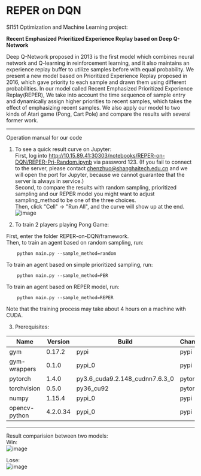 # REPER on DQN

SI151 Optimization and Machine Learning project: 

**Recent Emphasized Prioritized Experience Replay based on Deep Q-Network**

Deep Q-Network proposed in 2013 is the first model which combines neural network and Q-learning in reinforcement learning, and it also maintains an experience replay buffer to utilize samples before with equal probability. We present a new model based on Prioritized Experience Replay proposed in 2016, which gave priority to each sample and drawn them using different probabilities. In our model called Recent Emphasized Prioritized Experience Replay(REPER), We take into account the time sequence of sample entry and dynamically assign higher priorities to recent samples, which takes the effect of emphasizing recent samples. We also apply our model to two kinds of Atari game (Pong, Cart Pole) and compare the results with several former work.

-----------------------------------------------------------------------------------------------------------------

Operation manual for our code

1. To see a quick result curve on Jupyter:  
First, log into http://10.15.89.41:30303/notebooks/REPER-on-DQN/REPER-Pri-Random.ipynb via password 123. (If you fail to connect to the server, please contact chenzhuo@shanghaitech.edu.cn and we will open the port for Jupyter, because we cannot guarantee that the server is always in service.)  
Second, to compare the results with random sampling, prioritized sampling and our REPER model you might want to adjust sampling_method to be one of the three choices.  
Then, click "Cell" -> "Run All", and the curve will show up at the end.  
![image](https://github.com/Hanson-Liuhx/REPER-on-DQN/blob/master/image/Operation%20manual%20for%20code.jpg)  

2. To train 2 players playing Pong Game:  

First, enter the folder REPER-on-DQN/framework.  
Then, to train an agent based on random sampling, run:  
```
    python main.py --sample_method=random
```
To train an agent based on simple prioritized sampling, run:  
```
    python main.py --sample_method=PER
```  
To train an agent based on REPER model, run:  
```
    python main.py --sample_method=REPER
```  
Note that the training process may take about 4 hours on a machine with CUDA. 

3. Prerequisites:  

| Name | Version | Build | Channel |
| ---- | ---- | ---- | --- |
| gym | 0.17.2 | pypi | pypi |
| gym-wrappers | 0.1.0 | pypi_0 | pypi |
| pytorch | 1.4.0 | py3.6_cuda9.2.148_cudnn7.6.3_0 | pytorch |
| torchvision | 0.5.0 | py36_cu92 | pytorch |
| numpy | 1.15.4 | pypi_0 | pypi |
| opencv-python | 4.2.0.34 | pypi_0 | pypi |

------------------------------------------------------------------------------------

Result comparision between two models:  
Win:  
![image](https://github.com/Hanson-Liuhx/REPER-on-DQN/blob/master/image/win.gif)

Lose:  
![image](https://github.com/Hanson-Liuhx/REPER-on-DQN/blob/master/image/lose.gif)
